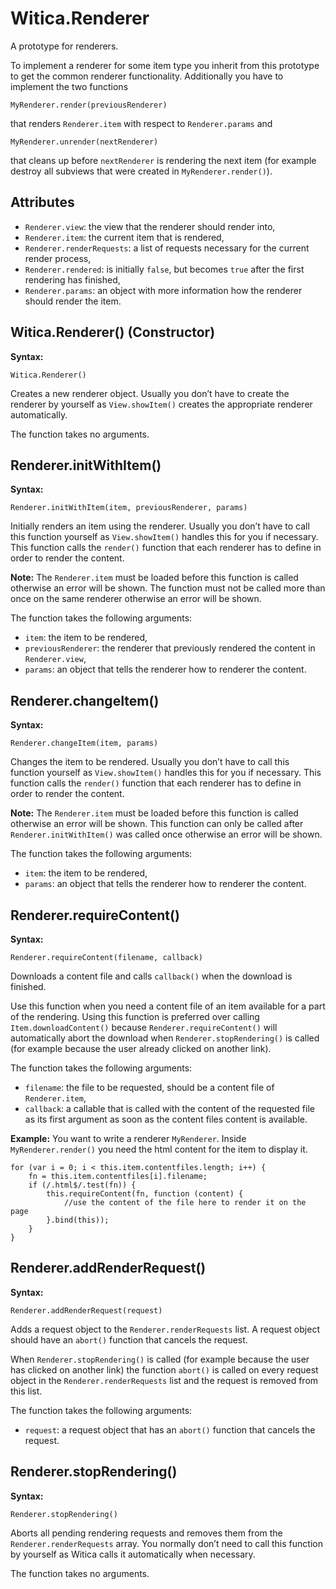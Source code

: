 # Witica.Renderer

A prototype for renderers. 

To implement a renderer for some item type you inherit from this prototype to get the common renderer functionality. Additionally you have to implement the two functions

	MyRenderer.render(previousRenderer)

that renders `Renderer.item` with respect to `Renderer.params` and

	MyRenderer.unrender(nextRenderer)

that cleans up before `nextRenderer` is rendering the next item (for example destroy all subviews that were created in `MyRenderer.render()`).

## Attributes

* `Renderer.view`: the view that the renderer should render into,
* `Renderer.item`: the current item that is rendered,
* `Renderer.renderRequests`: a list of requests necessary for the current render process,
* `Renderer.rendered`: is initially `false`, but becomes `true` after the first rendering has finished,
* `Renderer.params`: an object with more information how the renderer should render the item.

## Witica.Renderer() (Constructor)

**Syntax:**

	Witica.Renderer()

Creates a new renderer object. Usually you don’t have to create the renderer by yourself as `View.showItem()` creates the appropriate renderer automatically.

The function takes no arguments.

## Renderer.initWithItem()

**Syntax:**

	Renderer.initWithItem(item, previousRenderer, params)

Initially renders an item using the renderer. Usually you don’t have to call this function yourself as `View.showItem()` handles this for you if necessary. This function calls the `render()` function that each renderer has to define in order to render the content.

**Note:** The `Renderer.item` must be loaded before this function is called otherwise an error will be shown. The function must not be called more than once on the same renderer otherwise an error will be shown.

The function takes the following arguments:

* `item`: the item to be rendered,
* `previousRenderer`: the renderer that previously rendered the content in `Renderer.view`,
* `params`: an object that tells the renderer how to renderer the content.


## Renderer.changeItem()

**Syntax:**

	Renderer.changeItem(item, params)

Changes the item to be rendered. Usually you don’t have to call this function yourself as `View.showItem()` handles this for you if necessary. This function calls the `render()` function that each renderer has to define in order to render the content.

**Note:** The `Renderer.item` must be loaded before this function is called otherwise an error will be shown. This function can only be called after `Renderer.initWithItem()` was called once otherwise an error will be shown.

The function takes the following arguments:

* `item`: the item to be rendered,
* `params`: an object that tells the renderer how to renderer the content.

## Renderer.requireContent()

**Syntax:**

	Renderer.requireContent(filename, callback)

Downloads a content file and calls `callback()` when the download is finished.

Use this function when you need a content file of an item available for a part of the rendering. Using this function is preferred over calling `Item.downloadContent()` because `Renderer.requireContent()` will automatically abort the download when `Renderer.stopRendering()` is called (for example because the user already clicked on another link).

The function takes the following arguments:

* `filename`: the file to be requested, should be a content file of `Renderer.item`, 
* `callback`: a callable that is called with the content of the requested file as its first argument as soon as the content files content is available.

**Example:** You want to write a renderer `MyRenderer`. Inside `MyRenderer.render()` you need the html content for the item to display it.

	for (var i = 0; i < this.item.contentfiles.length; i++) {
		fn = this.item.contentfiles[i].filename;
		if (/.html$/.test(fn)) {
			this.requireContent(fn, function (content) {
				//use the content of the file here to render it on the page
			}.bind(this));
		}
	}

## Renderer.addRenderRequest()

**Syntax:**

	Renderer.addRenderRequest(request)

Adds a request object to the `Renderer.renderRequests` list. A request object should have an `abort()` function that cancels the request.

When `Renderer.stopRendering()` is called (for example because the user has clicked on another link) the function `abort()` is called on every request object in the `Renderer.renderRequests` list and the request is removed from this list. 

The function takes the following arguments:

* `request`: a request object that has an `abort()` function that cancels the request.

## Renderer.stopRendering()

**Syntax:**

	Renderer.stopRendering()

Aborts all pending rendering requests and removes them from the `Renderer.renderRequests` array. You normally don’t need to call this function by yourself as Witica calls it automatically when necessary.

The function takes no arguments.